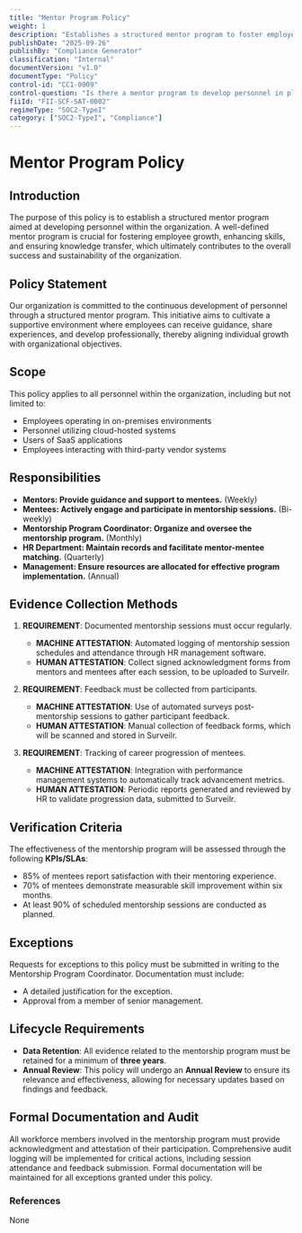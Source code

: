 ```yaml
---
title: "Mentor Program Policy"
weight: 1
description: "Establishes a structured mentor program to foster employee growth and professional development within the organization."
publishDate: "2025-09-26"
publishBy: "Compliance Generator"
classification: "Internal"
documentVersion: "v1.0"
documentType: "Policy"
control-id: "CC1-0009"
control-question: "Is there a mentor program to develop personnel in place?"
fiiId: "FII-SCF-SAT-0002"
regimeType: "SOC2-TypeI"
category: ["SOC2-TypeI", "Compliance"]
---
```


# Mentor Program Policy

## Introduction
The purpose of this policy is to establish a structured mentor program aimed at developing personnel within the organization. A well-defined mentor program is crucial for fostering employee growth, enhancing skills, and ensuring knowledge transfer, which ultimately contributes to the overall success and sustainability of the organization.

## Policy Statement
Our organization is committed to the continuous development of personnel through a structured mentor program. This initiative aims to cultivate a supportive environment where employees can receive guidance, share experiences, and develop professionally, thereby aligning individual growth with organizational objectives.

## Scope
This policy applies to all personnel within the organization, including but not limited to:
- Employees operating in on-premises environments
- Personnel utilizing cloud-hosted systems
- Users of SaaS applications
- Employees interacting with third-party vendor systems

## Responsibilities
- **Mentors: Provide guidance and support to mentees.** (Weekly)
- **Mentees: Actively engage and participate in mentorship sessions.** (Bi-weekly)
- **Mentorship Program Coordinator: Organize and oversee the mentorship program.** (Monthly)
- **HR Department: Maintain records and facilitate mentor-mentee matching.** (Quarterly)
- **Management: Ensure resources are allocated for effective program implementation.** (Annual)

## Evidence Collection Methods

1. **REQUIREMENT**: Documented mentorship sessions must occur regularly.
   - **MACHINE ATTESTATION**: Automated logging of mentorship session schedules and attendance through HR management software.
   - **HUMAN ATTESTATION**: Collect signed acknowledgment forms from mentors and mentees after each session, to be uploaded to Surveilr.

2. **REQUIREMENT**: Feedback must be collected from participants.
   - **MACHINE ATTESTATION**: Use of automated surveys post-mentorship sessions to gather participant feedback.
   - **HUMAN ATTESTATION**: Manual collection of feedback forms, which will be scanned and stored in Surveilr.

3. **REQUIREMENT**: Tracking of career progression of mentees.
   - **MACHINE ATTESTATION**: Integration with performance management systems to automatically track advancement metrics.
   - **HUMAN ATTESTATION**: Periodic reports generated and reviewed by HR to validate progression data, submitted to Surveilr.

## Verification Criteria
The effectiveness of the mentorship program will be assessed through the following **KPIs/SLAs**:
- 85% of mentees report satisfaction with their mentoring experience.
- 70% of mentees demonstrate measurable skill improvement within six months.
- At least 90% of scheduled mentorship sessions are conducted as planned.

## Exceptions
Requests for exceptions to this policy must be submitted in writing to the Mentorship Program Coordinator. Documentation must include:
- A detailed justification for the exception.
- Approval from a member of senior management.

## Lifecycle Requirements
- **Data Retention**: All evidence related to the mentorship program must be retained for a minimum of **three years**.
- **Annual Review**: This policy will undergo an **Annual Review** to ensure its relevance and effectiveness, allowing for necessary updates based on findings and feedback.

## Formal Documentation and Audit
All workforce members involved in the mentorship program must provide acknowledgment and attestation of their participation. Comprehensive audit logging will be implemented for critical actions, including session attendance and feedback submission. Formal documentation will be maintained for all exceptions granted under this policy.

### References
None